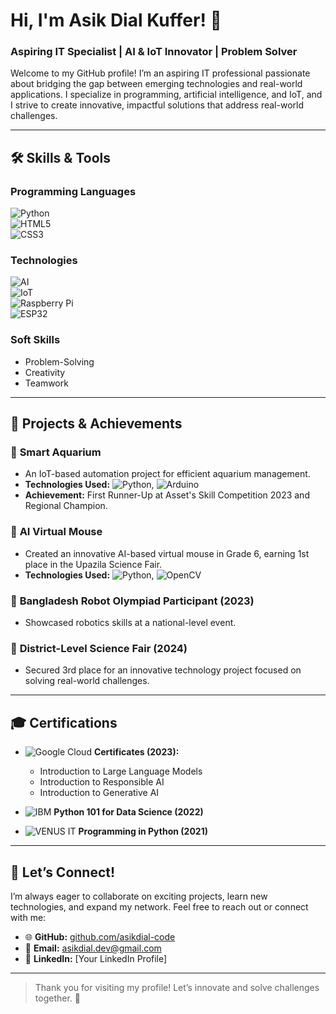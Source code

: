 # Hi, I'm Asik Dial Kuffer! 👋  
### Aspiring IT Specialist | AI & IoT Innovator | Problem Solver  

Welcome to my GitHub profile! I’m an aspiring IT professional passionate about bridging the gap between emerging technologies and real-world applications. I specialize in programming, artificial intelligence, and IoT, and I strive to create innovative, impactful solutions that address real-world challenges.

---

## 🛠 Skills & Tools  

### **Programming Languages**  
![Python](https://img.shields.io/badge/-Python-3776AB?style=for-the-badge&logo=python&logoColor=white)  
![HTML5](https://img.shields.io/badge/-HTML5-E34F26?style=for-the-badge&logo=html5&logoColor=white)  
![CSS3](https://img.shields.io/badge/-CSS3-1572B6?style=for-the-badge&logo=css3&logoColor=white)  

### **Technologies**  
![AI](https://img.shields.io/badge/-Artificial%20Intelligence-3C3C3D?style=for-the-badge&logo=openai&logoColor=white)  
![IoT](https://img.shields.io/badge/-Internet%20of%20Things-00A4EF?style=for-the-badge&logo=raspberrypi&logoColor=white)  
![Raspberry Pi](https://img.shields.io/badge/-Raspberry%20Pi-A22846?style=for-the-badge&logo=raspberry-pi&logoColor=white)  
![ESP32](https://img.shields.io/badge/-ESP32-FF6900?style=for-the-badge&logo=espressif&logoColor=white)  

### **Soft Skills**  
- Problem-Solving  
- Creativity  
- Teamwork  

---

## 🌟 Projects & Achievements  

### 🔹 **Smart Aquarium**  
- An IoT-based automation project for efficient aquarium management.  
- **Technologies Used:** ![Python](https://img.shields.io/badge/-Python-3776AB?style=flat-square&logo=python&logoColor=white), ![Arduino](https://img.shields.io/badge/-Arduino-00979D?style=flat-square&logo=arduino&logoColor=white)  
- **Achievement:** First Runner-Up at Asset's Skill Competition 2023 and Regional Champion.  

### 🔹 **AI Virtual Mouse**  
- Created an innovative AI-based virtual mouse in Grade 6, earning 1st place in the Upazila Science Fair.  
- **Technologies Used:** ![Python](https://img.shields.io/badge/-Python-3776AB?style=flat-square&logo=python&logoColor=white), ![OpenCV](https://img.shields.io/badge/-OpenCV-5C3EE8?style=flat-square&logo=opencv&logoColor=white)

### 🔹 **Bangladesh Robot Olympiad Participant (2023)**  
- Showcased robotics skills at a national-level event.  

### 🔹 **District-Level Science Fair (2024)**  
- Secured 3rd place for an innovative technology project focused on solving real-world challenges.  

---

## 🎓 Certifications  

- ![Google Cloud](https://img.shields.io/badge/-Google%20Cloud-4285F4?style=flat-square&logo=googlecloud&logoColor=white) **Certificates (2023):**  
  - Introduction to Large Language Models  
  - Introduction to Responsible AI  
  - Introduction to Generative AI  

- ![IBM](https://img.shields.io/badge/-IBM-054ADA?style=flat-square&logo=ibm&logoColor=white) **Python 101 for Data Science (2022)**  

- ![VENUS IT](https://img.shields.io/badge/-VENUS%20IT-E65C00?style=flat-square&logo=codeigniter&logoColor=white) **Programming in Python (2021)**  

---

## 🤝 Let’s Connect!  

I’m always eager to collaborate on exciting projects, learn new technologies, and expand my network. Feel free to reach out or connect with me:  
- 🌐 **GitHub:** [github.com/asikdial-code](https://github.com/asikdial-code)  
- 📧 **Email:** asikdial.dev@gmail.com  
- 🔗 **LinkedIn:** [Your LinkedIn Profile]  

---

> Thank you for visiting my profile! Let’s innovate and solve challenges together. 🚀  
